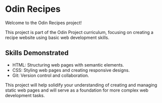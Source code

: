 # Odin Recipes

Welcome to the Odin Recipes project!

This project is part of the Odin Project curriculum, focusing on creating a recipe website using basic web development skills. 

## Skills Demonstrated
- HTML: Structuring web pages with semantic elements.
- CSS: Styling web pages and creating responsive designs.
- Git: Version control and collaboration.

This project will help solidify your understanding of creating and managing static web pages and will serve as a foundation for more complex web development tasks.
